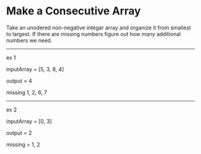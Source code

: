 # Make a Consecutive Array

Take an unodered non-negative integar array and organize it from smallest to largest. If there are missing numbers figure out how many additional numbers we need.
___

ex 1

inputArray = [5, 3, 8, 4]

output = 4

missing 1, 2, 6, 7

___

ex 2

inputArray = [0, 3]

output = 2

missing = 1, 2
